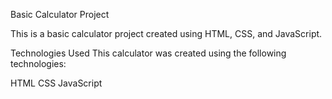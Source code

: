 Basic Calculator Project

This is a basic calculator project created using HTML, CSS, and JavaScript.

Technologies Used
This calculator was created using the following technologies:

HTML
CSS
JavaScript
